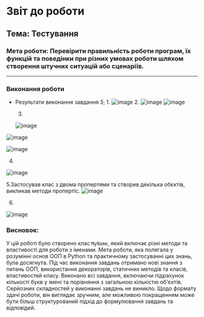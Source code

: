 # Звіт до роботи
## Тема: Тестування
### Мета роботи: Перевірити правильність роботи програм, їх функцій та поведінки при різних умовах роботи шляхом створення штучних ситуацій або сценаріїв.

---
### Виконання роботи
* Результати виконання завдання *5*;
    1. 
![image](https://github.com/bteodorovsky/Python/assets/125216041/e08417fa-3a56-4d62-bfd8-4d403836fd22)
    2. 
![image](https://github.com/bteodorovsky/Python/assets/125216041/e488c52d-b6d2-4f6e-bc98-4e625a269b06)
![image](https://github.com/bteodorovsky/Python/assets/125216041/8140671b-8fc8-49a4-88e2-6dff9a118ec2)

    3. 
    ![image](https://github.com/bteodorovsky/Python/assets/125216041/bd47f859-7a45-4610-968b-aee2f3a1f9be)

![image](https://github.com/bteodorovsky/Python/assets/125216041/1642c43c-0341-4793-88ed-cb552ae803d4)

![image](https://github.com/bteodorovsky/Python/assets/125216041/f5980e63-8282-4f4d-b9ba-fa3c1316cf89)

4.
![image](https://github.com/bteodorovsky/Python/assets/125216041/66e4086a-5821-4597-adc5-9f45232017d0)

5.Застосував клас з двома пропертями та створив декілька обєктів, викликав методи пропертіс.
![image](https://github.com/bteodorovsky/Python/assets/125216041/30967bcb-c4bc-4b1b-96e1-ce2bfd33774e)

6.
![image](https://github.com/bteodorovsky/Python/assets/125216041/8be7643f-73ca-404d-b278-f1388c9aab9e)

### Висновок:
У цій роботі було створено клас `MyName`, який включає різні методи та властивості для роботи з іменами. Мета роботи, яка полягала у розумінні основ ООП в Python та практичному застосуванні цих знань, була досягнута. Під час виконання завдань отримано нові знання з питань ООП, використання декораторів, статичних методів та класів, властивостей класу. Виконано всі завдання, включаючи підрахунок кількості букв у імені та порівняння з загальною кількістю об'єктів. Серйозних складностей у виконанні завдань не виникло. Щодо формату здачі роботи, він виглядає зручним, але можливою покращенням може бути більш структурований підхід до формулювання завдань та відповідей.
